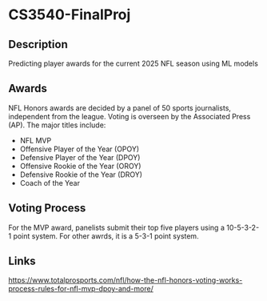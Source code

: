 # CS3540-FinalProj

## Description
Predicting player awards for the current 2025 NFL season using ML models

## Awards
NFL Honors awards are decided by a panel of 50 sports journalists, independent from the league. Voting is overseen by the Associated Press (AP).
The major titles include:
- NFL MVP
- Offensive Player of the Year (OPOY)
- Defensive Player of the Year (DPOY)
- Offensive Rookie of the Year (OROY)
- Defensive Rookie of the Year (DROY)
- Coach of the Year

## Voting Process
For the MVP award, panelists submit their top five players using a 10-5-3-2-1 point system. For other awrds, it is a 5-3-1 point system.

## Links
https://www.totalprosports.com/nfl/how-the-nfl-honors-voting-works-process-rules-for-nfl-mvp-dpoy-and-more/
